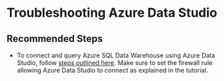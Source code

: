 <properties
    pageTitle="Troubleshooting Azure Data Studio"
    description="Troubleshooting Azure Data Studio"
    service="microsoft.sql"
    resource="servers"
    authors="saltug,mlee3gsd"
    ms.author="saltug,martinle"
    supportTopicIds="32635188"
    productPesIds="15818"
    displayOrder="63"
    selfHelpType="generic"
    resourceTags="datawarehouse"
    articleId="dw-portalandclienttools-azuredatastudio.md"
    cloudEnvironments="public, Fairfax"
	ownershipId="AzureData_SQLDataWarehouse"
/>

# Troubleshooting Azure Data Studio

## **Recommended Steps**

* To connect and query Azure SQL Data Warehouse using Azure Data Studio, follow [steps outlined here](https://docs.microsoft.com/sql/azure-data-studio/quickstart-sql-dw?view=sql-server-2017). Make sure to set the firewall rule allowing Azure Data Studio to connect as explained in the tutorial.
